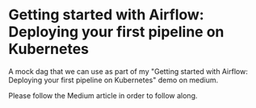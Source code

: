 # Getting started with Airflow: Deploying your first pipeline on Kubernetes

A mock dag that we can use as part of my "Getting started with Airflow: Deploying your first pipeline on Kubernetes" demo on medium.

Please follow the Medium article in order to follow along.


